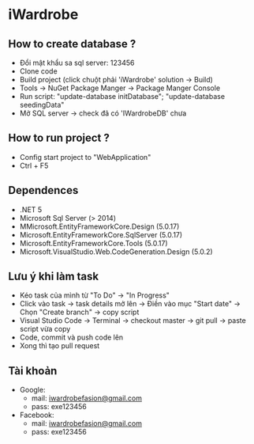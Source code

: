 # iWardrobe
## How to create database ?
- Đổi mật khẩu sa sql server: 123456
- Clone code
- Build project (click chuột phải 'iWardrobe' solution -> Build)
- Tools -> NuGet Package Manger -> Package Manger Console
- Run script: "update-database initDatabase"; "update-database seedingData"
- Mở SQL server -> check đã có 'IWardrobeDB' chưa
  
## How to run project ?
- Config start project to "WebApplication"
- Ctrl + F5
  
## Dependences
- .NET 5
- Microsoft Sql Server (> 2014)
- MMicrosoft.EntityFrameworkCore.Design (5.0.17)
- Microsoft.EntityFrameworkCore.SqlServer (5.0.17)
- Microsoft.EntityFrameworkCore.Tools (5.0.17)
- Microsoft.VisualStudio.Web.CodeGeneration.Design (5.0.2)

## Lưu ý khi làm task
- Kéo task của mình từ "To Do" -> "In Progress"
- Click vào task -> task details mở lên -> Điền vào mục "Start date" -> Chọn "Create branch" -> copy script
- Visual Studio Code -> Terminal -> checkout master -> git pull -> paste script vừa copy
- Code, commit và push code lên
- Xong thì tạo pull request

## Tài khoản
- Google:
  - mail: iwardrobefasion@gmail.com
  - pass: exe123456
- Facebook:
  - mail: iwardrobefasion@gmail.com
  - pass: exe123456
  
